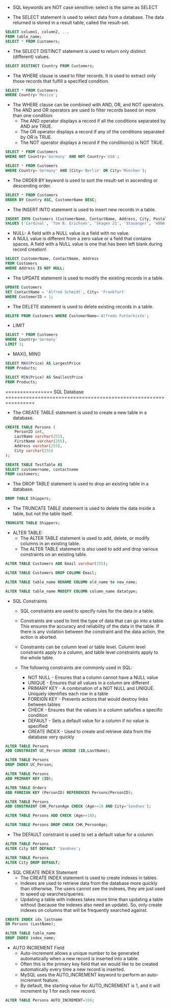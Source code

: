 - SQL keywords are NOT case sensitive: select is the same as SELECT

- The SELECT statement is used to select data from a database. The data returned is stored in a result table, called the result-set.

```sql
SELECT column1, column2, ...
FROM table_name;
SELECT * FROM Customers;
```
- The SELECT DISTINCT statement is used to return only distinct (different) values.

```sql
SELECT DISTINCT Country FROM Customers;
```

- The WHERE clause is used to filter records. It is used to extract only those records that fulfill a specified condition.

```sql
SELECT * FROM Customers
WHERE Country='Mexico';
```

- The WHERE clause can be combined with AND, OR, and NOT operators. The AND and OR operators are used to filter records based on more than one condition:
    - The AND operator displays a record if all the conditions separated by AND are TRUE.
    - The OR operator displays a record if any of the conditions separated by OR is TRUE.
    - The NOT operator displays a record if the condition(s) is NOT TRUE.
```sql
SELECT * FROM Customers
WHERE NOT Country='Germany' AND NOT Country='USA';

SELECT * FROM Customers
WHERE Country='Germany' AND (City='Berlin' OR City='München');

```
- The ORDER BY keyword is used to sort the result-set in ascending or descending order.
```sql
SELECT * FROM Customers
ORDER BY Country ASC, CustomerName DESC;
```
- The INSERT INTO statement is used to insert new records in a table.
```sql
INSERT INTO Customers (CustomerName, ContactName, Address, City, PostalCode, Country)
VALUES ('Cardinal', 'Tom B. Erichsen', 'Skagen 21', 'Stavanger', '4006', 'Norway');
```
- NULL- A field with a NULL value is a field with no value.
- A NULL value is different from a zero value or a field that contains spaces. A field with a NULL value is one that has been left blank during record creation!

```sql
SELECT CustomerName, ContactName, Address
FROM Customers
WHERE Address IS NOT NULL;
```

- The UPDATE statement is used to modify the existing records in a table.
```sql
UPDATE Customers
SET ContactName = 'Alfred Schmidt', City= 'Frankfurt'
WHERE CustomerID = 1;
```
- The DELETE statement is used to delete existing records in a table.
```sql
DELETE FROM Customers WHERE CustomerName='Alfreds Futterkiste';
```

- LIMIT
```sql
SELECT * FROM Customers
WHERE Country='Germany'
LIMIT 3;
```

- MAX(), MIN()
```sql
SELECT MAX(Price) AS LargestPrice
FROM Products;

SELECT MIN(Price) AS SmallestPrice
FROM Products;
```


================ SQL Database ================================================================

- The CREATE TABLE statement is used to create a new table in a database.
```sql
CREATE TABLE Persons (
    PersonID int,
    LastName varchar(255),
    FirstName varchar(255),
    Address varchar(255),
    City varchar(255)
);

CREATE TABLE TestTable AS
SELECT customername, contactname
FROM customers;
```

- The DROP TABLE statement is used to drop an existing table in a database.
```sql
DROP TABLE Shippers;
```

- The TRUNCATE TABLE statement is used to delete the data inside a table, but not the table itself.
```sql
TRUNCATE TABLE Shippers;
```

- ALTER TABLE:
    - The ALTER TABLE statement is used to add, delete, or modify columns in an existing table.
    - The ALTER TABLE statement is also used to add and drop various constraints on an existing table.

```sql
ALTER TABLE Customers ADD Email varchar(255);

ALTER TABLE Customers DROP COLUMN Email;

ALTER TABLE table_name RENAME COLUMN old_name to new_name;

ALTER TABLE table_name MODIFY COLUMN column_name datatype;
```

- SQL Constraints
    - SQL constraints are used to specify rules for the data in a table.

    - Constraints are used to limit the type of data that can go into a table. This ensures the accuracy and reliability of the data in the table. If there is any violation between the constraint and the data action, the action is aborted.

    - Constraints can be column level or table level. Column level constraints apply to a column, and table level constraints apply to the whole table.

    - The following constraints are commonly used in SQL:
        - NOT NULL - Ensures that a column cannot have a NULL value
        - UNIQUE - Ensures that all values in a column are different
        - PRIMARY KEY - A combination of a NOT NULL and UNIQUE. Uniquely identifies each row in a table
        - FOREIGN KEY - Prevents actions that would destroy links between tables
        - CHECK - Ensures that the values in a column satisfies a specific condition
        - DEFAULT - Sets a default value for a column if no value is specified
        - CREATE INDEX - Used to create and retrieve data from the database very quickly

```sql
ALTER TABLE Persons
ADD CONSTRAINT UC_Person UNIQUE (ID,LastName);

ALTER TABLE Persons
DROP INDEX UC_Person;

ALTER TABLE Persons
ADD PRIMARY KEY (ID);

ALTER TABLE Orders
ADD FOREIGN KEY (PersonID) REFERENCES Persons(PersonID);

ALTER TABLE Persons
ADD CONSTRAINT CHK_PersonAge CHECK (Age>=18 AND City='Sandnes');

ALTER TABLE Persons ADD CHECK (Age>=18);

ALTER TABLE Persons DROP CHECK CHK_PersonAge;
```

- The DEFAULT constraint is used to set a default value for a column.
```sql
ALTER TABLE Persons
ALTER City SET DEFAULT 'Sandnes';

ALTER TABLE Persons
ALTER City DROP DEFAULT;
```

- SQL CREATE INDEX Statement
    - The CREATE INDEX statement is used to create indexes in tables.
    - Indexes are used to retrieve data from the database more quickly than otherwise. The users cannot see the indexes, they are just used to speed up searches/queries.
    - Updating a table with indexes takes more time than updating a table without (because the indexes also need an update). So, only create indexes on columns that will be frequently searched against.

```sql
CREATE INDEX idx_lastname
ON Persons (LastName);

ALTER TABLE table_name
DROP INDEX index_name;
```

- AUTO INCREMENT Field
    - Auto-increment allows a unique number to be generated automatically when a new record is inserted into a table.
    - Often this is the primary key field that we would like to be created automatically every time a new record is inserted.
    - MySQL uses the AUTO_INCREMENT keyword to perform an auto-increment feature.
    - By default, the starting value for AUTO_INCREMENT is 1, and it will increment by 1 for each new record.

```sql
ALTER TABLE Persons AUTO_INCREMENT=100;
```